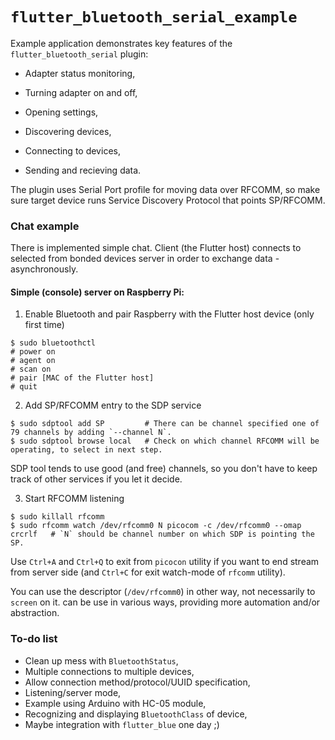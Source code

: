 # `flutter_bluetooth_serial_example`

Example application demonstrates key features of the `flutter_bluetooth_serial` plugin:

+ Adapter status monitoring,

+ Turning adapter on and off,

+ Opening settings,

+ Discovering devices,

+ Connecting to devices,

+ Sending and recieving data.

The plugin uses Serial Port profile for moving data over RFCOMM, so make sure target device runs Service Discovery Protocol that points SP/RFCOMM.



### Chat example

There is implemented simple chat. Client (the Flutter host) connects to selected from bonded devices server in order to exchange data - asynchronously.

#### Simple (console) server on Raspberry Pi:

1. Enable Bluetooth and pair Raspberry with the Flutter host device (only first time)
```
$ sudo bluetoothctl
# power on
# agent on
# scan on
# pair [MAC of the Flutter host]
# quit
```

2. Add SP/RFCOMM entry to the SDP service
```
$ sudo sdptool add SP         # There can be channel specified one of 79 channels by adding `--channel N`.
$ sudo sdptool browse local   # Check on which channel RFCOMM will be operating, to select in next step.
```
SDP tool tends to use good (and free) channels, so you don't have to keep track of other services if you let it decide.

3. Start RFCOMM listening
```
$ sudo killall rfcomm
$ sudo rfcomm watch /dev/rfcomm0 N picocom -c /dev/rfcomm0 --omap crcrlf   # `N` should be channel number on which SDP is pointing the SP.
```
Use `Ctrl+A` and `Ctrl+Q` to exit from `picocon` utility if you want to end stream from server side (and `Ctrl+C` for exit watch-mode of `rfcomm` utility).

You can use the descriptor (`/dev/rfcomm0`) in other way, not necessarily to `screen` on it. can be use in various ways, providing more automation and/or abstraction.



### To-do list

+ Clean up mess with `BluetoothStatus`,
+ Multiple connections to multiple devices,
+ Allow connection method/protocol/UUID specification,
+ Listening/server mode,
+ Example using Arduino with HC-05 module,
+ Recognizing and displaying `BluetoothClass` of device,
+ Maybe integration with `flutter_blue` one day ;)


